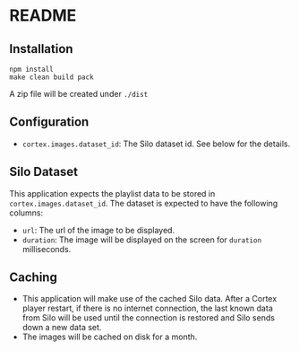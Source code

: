 README
======

Installation
------------
```
npm install
make clean build pack
```

A zip file will be created under `./dist`

Configuration
-------------
- `cortex.images.dataset_id`: The Silo dataset id. See below for the details.

Silo Dataset
------------
This application expects the playlist data to be stored in `cortex.images.dataset_id`. The dataset is expected to have the following columns:
- `url`: The url of the image to be displayed.
- `duration`: The image will be displayed on the screen for `duration` milliseconds.

Caching
-------
- This application will make use of the cached Silo data. After a Cortex player restart, if there is no internet connection, the last known data from Silo will be used until the connection is restored and Silo sends down a new data set.
- The images will be cached on disk for a month.
